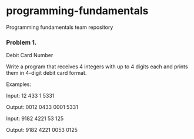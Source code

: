# programming-fundamentals
Programming fundamentals team repository

### Problem 1.
Debit Card Number

Write a program that receives 4 integers with up to 4 digits each and prints them in 4-digit debit card format.

Examples:

Input:
12
433
1
5331

Output:
0012 0433 0001 5331

Input:
9182
4221
53
125

Output:
9182 4221 0053 0125